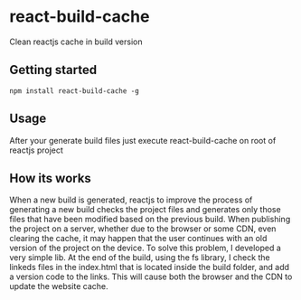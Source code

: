 # react-build-cache
Clean reactjs cache in build version
## Getting started

`npm install react-build-cache -g`

## Usage

After your generate build files just execute react-build-cache on root of reactjs project

## How its works
When a new build is generated, reactjs to improve the process of generating a new build checks the project files and generates only those files that have been modified based on the previous build.
When publishing the project on a server, whether due to the browser or some CDN, even clearing the cache, it may happen that the user continues with an old version of the project on the device.
To solve this problem, I developed a very simple lib.
At the end of the build, using the fs library, I check the linkeds files in the index.html that is located inside the build folder, and add a version code to the links. This will cause both the browser and the CDN to update the website cache.